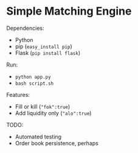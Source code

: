 Simple Matching Engine
============

Dependencies:

* Python
* pip (`easy_install pip`)
* Flask (`pip install flask`)

Run:

* `python app.py`
* `bash script.sh`

Features:

* Fill or kill (`"fok":true`)
* Add liquidity only (`"alo":true`)

TODO:

* Automated testing
* Order book persistence, perhaps
